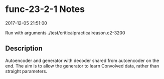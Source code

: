 # func-23-2-1 Notes

2017-12-05 21:51:00

Run with arguments ./test/criticalpracticalreason.c2-3200 

## Description

Autoencoder and generator with decoder shared from autoencoder on the end. The aim
is to allow the generator to learn Convolved data, rather than straight parameters.

